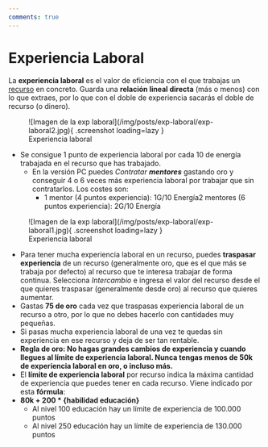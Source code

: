 ```yaml
---
comments: true
---
```


# Experiencia Laboral

La **experiencia laboral** es el valor de eficiencia con el que trabajas un [recurso](/2.-Economia/Recursos/) en concreto. Guarda una **relación lineal directa** (más o menos) con lo que extraes, por lo que con el doble de experiencia sacarás el doble de recurso (o dinero).

<figure markdown>
  ![Imagen de la exp laboral](/img/posts/exp-laboral/exp-laboral2.jpg){ .screenshot loading=lazy }
  <figcaption>Experiencia laboral</figcaption>
</figure>

- Se consigue 1 punto de experiencia laboral por cada 10 de energía trabajada en el recurso que has trabajado.
  - En la versión PC puedes *Contratar **mentores*** gastando oro y conseguir 4 o 6 veces más experiencia laboral por trabajar que sin contratarlos. Los costes son:
    - 1 mentor (4 puntos experiencia): 1G/10 Energía2 mentores (6 puntos experiencia): 2G/10 Energía

<figure markdown>
  ![Imagen de la exp laboral](/img/posts/exp-laboral/exp-laboral1.jpg){ .screenshot loading=lazy }
  <figcaption>Experiencia laboral</figcaption>
</figure>

- Para tener mucha experiencia laboral en un recurso, puedes **traspasar experiencia** de un recurso (generalmente oro, que es el que más se trabaja por defecto) al recurso que te interesa trabajar de forma continua. Selecciona *Intercambio* e ingresa el valor del recurso desde el que quieres traspasar (generalmente desde oro) al recurso que quieres aumentar.
- Gastas **75 de oro** cada vez que traspasas experiencia laboral de un recurso a otro, por lo que no debes hacerlo con cantidades muy pequeñas.
- Si pasas mucha experiencia laboral de una vez te quedas sin experiencia en ese recurso y deja de ser tan rentable.
- **Regla de oro: No hagas grandes cambios de experiencia y cuando llegues al límite de experiencia laboral. Nunca tengas menos de 50k de experiencia laboral en oro, o incluso más.**
- El **límite de experiencia laboral** por recurso indica la máxima cantidad de experiencia que puedes tener en cada recurso. Viene indicado por esta **fórmula**:
- **80k + 200 \* {habilidad educación}**
  - Al nivel 100 educación hay un límite de experiencia de 100.000 puntos
  - Al nivel 250 educación hay un límite de experiencia de 130.000 puntos
